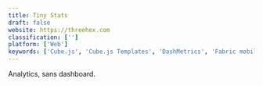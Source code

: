 ```yaml
---
title: Tiny Stats
draft: false 
website: https://threehex.com
classification: ['']
platform: ['Web']
keywords: ['Cube.js', 'Cube.js Templates', 'DashMetrics', 'Fabric mobile app by Twitter', 'Fathom Analytics', 'Microsoft Clarity', 'Mode Dashboards', 'Native Analytics by Keen IO', 'Picnic Metrics', 'PushRadar', 'Quickmetrics', 'Rave Analytics LLC', 'Reportz', 'Simple Analytics', 'Slack Notification for your App', 'Stream', 'Visitor Analytics']
---
```

Analytics, sans dashboard.
